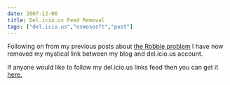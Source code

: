 ```yaml
---
date: 2007-12-06
title: Del.icio.us Feed Removal
tags: ["del.icio.us","osmososft","post"]
---
```

Following on from my previous posts about [the Robbie problem](https://simonmcmanus.com/posts/the-robbie-clutton-problem/ "the Robbie problem") I have now removed my mystical link between my blog and del.icio.us account.  
  
If anyone would like to follow my del.icio.us links feed then you can get it [here.](http://del.icio.us/simonmcmanus "here")

        